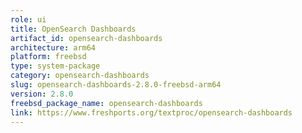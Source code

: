 ```yaml
---
role: ui
title: OpenSearch Dashboards
artifact_id: opensearch-dashboards
architecture: arm64
platform: freebsd
type: system-package
category: opensearch-dashboards
slug: opensearch-dashboards-2.8.0-freebsd-arm64
version: 2.8.0
freebsd_package_name: opensearch-dashboards
link: https://www.freshports.org/textproc/opensearch-dashboards
---
```

